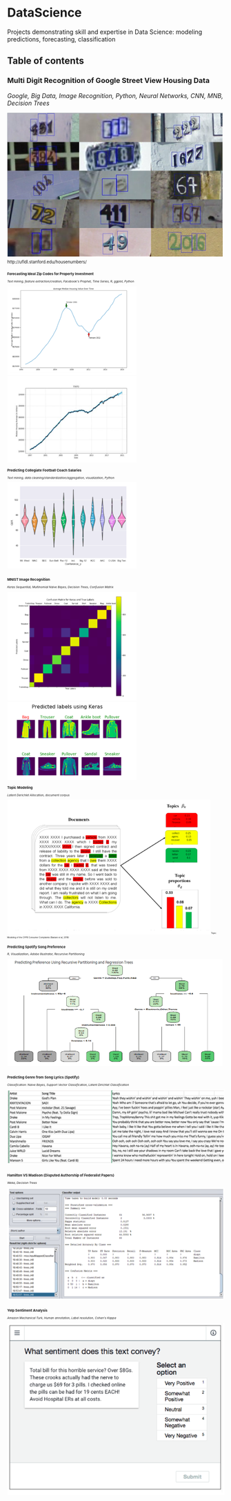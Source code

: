 # DataScience
Projects demonstrating skill and expertise in Data Science:  modeling predictions, forecasting, classification 



## Table of contents



### Multi Digit Recognition of Google Street View Housing Data 
*Google, Big Data, Image Recognition, Python, Neural Networks, CNN, MNB, Decision Trees*

<img src = "https://github.com/anilatif/DataScience/blob/master/images/SVHN/examples_new.png" width=500>
<sub><sup>http://ufldl.stanford.edu/housenumbers/<sup><sub>
  
 

### Forecasting Ideal Zip Codes for Property Investment
*Text mining, feature extraction/creation, Facebook's Prophet, Time Series, R, ggplot, Python*

<img src = "images/real_estate_investment/housing_market.png" width=300> <img src = "images/real_estate_investment/real_estate_results.png" width=300 height=200>



### Predicting Collegiate Football Coach Salaries
*Text mining, data cleaning/standardization/aggregation, visualization, Python*

<img src="images/football_salaries/coaches_intro.png" width=300>


### MNIST Image Recognition
*Keras Sequential, Multinomial Naive Bayes, Decision Trees, Confusion Matrix*

<img src="images/mnist_fashion/mnist confusion.png" width=300> <img src="images/mnist_fashion/mnist test.png" width=300>

### Topic Modeling 
*Latent Derichlet Allocation, document corpus*

<img src="images/lda/lda.png"> <sup><sub>Topic Modeling of the CFPB Consumer Complaints (Bastani et al, 2018)<sub><sup>


### Predicting Spotify Song Preference 
*R, Visualization, Adobe Illustrator, Recursive Partitioning*

<img src = "images/Spotify_song_pref/spotify_rec_part.png" width=500>


### Predicting Genre from Song Lyrics (Spotify) 
*Classification: Naive Bayes, Support Vector Classification, Latent Dirichlet Classification*

<img src="images/spotify_annot/spotify_annot.png">


### Hamilton VS Madison (Disputed Authorship of Federalist Papers) 
*Weka, Decision Trees*

<img src= "images/weka/weka.png">


### Yelp Sentiment Analysis
*Amazon Mechanical Turk, Human annotation, Label resolution, Cohen's Kappa*

<img src= "images/yelp_sent/yelp_sent.png">
